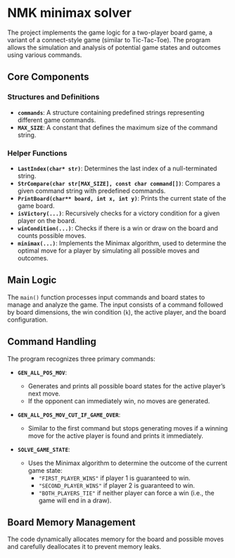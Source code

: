# NMK minimax solver

The project implements the game logic for a two-player board game, a variant of a connect-style game (similar to Tic-Tac-Toe). The program allows the simulation and analysis of potential game states and outcomes using various commands.

## Core Components

### Structures and Definitions

- **`commands`**: A structure containing predefined strings representing different game commands.
- **`MAX_SIZE`**: A constant that defines the maximum size of the command string.

### Helper Functions

- **`LastIndex(char* str)`**: Determines the last index of a null-terminated string.
- **`StrCompare(char str[MAX_SIZE], const char command[])`**: Compares a given command string with predefined commands.
- **`PrintBoard(char** board, int x, int y)`**: Prints the current state of the game board.
- **`isVictory(...)`**: Recursively checks for a victory condition for a given player on the board.
- **`winCondition(...)`**: Checks if there is a win or draw on the board and counts possible moves.
- **`minimax(...)`**: Implements the Minimax algorithm, used to determine the optimal move for a player by simulating all possible moves and outcomes.

## Main Logic

The `main()` function processes input commands and board states to manage and analyze the game. The input consists of a command followed by board dimensions, the win condition (`k`), the active player, and the board configuration.

## Command Handling

The program recognizes three primary commands:

- **`GEN_ALL_POS_MOV`**:
  - Generates and prints all possible board states for the active player’s next move.
  - If the opponent can immediately win, no moves are generated.

- **`GEN_ALL_POS_MOV_CUT_IF_GAME_OVER`**:
  - Similar to the first command but stops generating moves if a winning move for the active player is found and prints it immediately.

- **`SOLVE_GAME_STATE`**:
  - Uses the Minimax algorithm to determine the outcome of the current game state:
    - `"FIRST_PLAYER_WINS"` if player 1 is guaranteed to win.
    - `"SECOND_PLAYER_WINS"` if player 2 is guaranteed to win.
    - `"BOTH_PLAYERS_TIE"` if neither player can force a win (i.e., the game will end in a draw).

## Board Memory Management

The code dynamically allocates memory for the board and possible moves and carefully deallocates it to prevent memory leaks.

